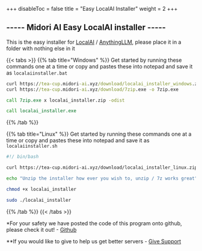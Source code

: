 
+++
disableToc = false
title = "Easy LocalAI Installer"
weight = 2
+++

## ----- Midori AI Easy LocalAI installer -----
This is the easy installer for [LocalAI](https://github.com/mudler/LocalAI) / [AnythingLLM](https://github.com/Mintplex-Labs/anything-llm), please place it in a folder with nothing else in it

{{< tabs >}}
{{% tab title="Windows" %}}
Get started by running these commands one at a time or copy and pastes these into notepad and save it as ``localaiinstaller.bat``

```bat
curl https://tea-cup.midori-ai.xyz/download/localai_installer_windows.zip -o localai_installer.zip
curl https://tea-cup.midori-ai.xyz/download/7zip.exe -o 7zip.exe

call 7zip.exe x localai_installer.zip -odist

call localai_installer.exe
```
{{% /tab %}}

{{% tab title="Linux" %}}
Get started by running these commands one at a time or copy and pastes these into notepad and save it as ``localaiinstaller.sh``

```sh
#!/ bin/bash

curl https://tea-cup.midori-ai.xyz/download/localai_installer_linux.zip -o localai_installer.zip

echo "Unzip the installer how ever you wish to, unzip / 7z works great"

chmod +x localai_installer

sudo ./localai_installer
```

{{% /tab %}}
{{< /tabs >}}

*For your safety we have posted the code of this program onto github, please check it out! - [Github](https://github.com/lunamidori5/Midori-AI/tree/master/other_files)

**If you would like to give to help us get better servers - [Give Support](https://paypal.me/midoricookieclub?country.x=US&locale.x=en_US)